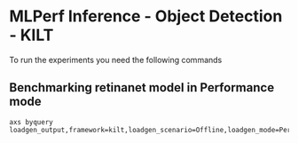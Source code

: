 # MLPerf Inference - Object Detection - KILT

To run the experiments you need the following commands

## Benchmarking retinanet model in Performance mode
```
axs byquery loadgen_output,framework=kilt,loadgen_scenario=Offline,loadgen_mode=PerformanceOnly,model_name=retinanet,loadgen_dataset_size=24781,loadgen_buffer_size=64,loadgen_compiance_test-,sut_name=r282_q8_pro_edge,loadgen_target_qps=2500
```

